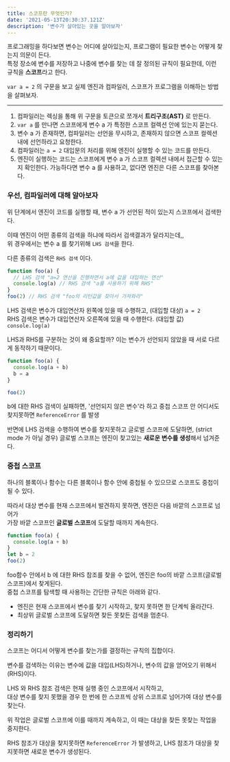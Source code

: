 ```yaml
---
title: 스코프란 무엇인가?
date: '2021-05-13T20:30:37.121Z'
description: '변수가 살아있는 곳을 알아보자'
---
```


프로그래밍을 하다보면 변수는 어디에 살아있는지, 프로그램이 필요한 변수는 어떻게 찾는지 의문이 든다.  
특정 장소에 변수를 저장하고 나중에 변수를 찾는 데 잘 정의된 규칙이 필요한데, 이런 규칙을 **스코프**라고 한다.

`var a = 2` 의 구문을 보고 실제 엔진과 컴파일러, 스코프가 프로그램을 이해하는 방법을 살펴보자.

---

1. 컴파일러는 렉싱을 통해 위 구문을 토큰으로 쪼개서 **트리구조(AST)** 로 만든다.
2. `var a` 를 만나면 스코프에게 변수 a 가 특정한 스코프 컬렉션 안에 있는지 묻는다.
3. 변수 a 가 존재하면, 컴파일러는 선언을 무시하고, 존재하지 않으면 스코프 컬렉션 내에 선언하라고 요청한다.
4. 컴파일러는 `a = 2` 대입문의 처리를 위해 엔진이 실행할 수 있는 코드를 만든다.
5. 엔진이 실행하는 코드는 스코프에게 변수 a 가 스코프 컬렉션 내에서 접근할 수 있는지 확인한다. 가능하다면 변수 a 를 사용하고, 없다면 엔진은 다른 스코프를 찾아본다.

### 우선, 컴파일러에 대해 알아보자

위 단계에서 엔진이 코드를 실행할 때, 변수 a 가 선언된 적이 있는지 스코프에서 검색한다.

이때 엔진이 어떤 종류의 검색을 하냐에 따라서 검색결과가 달라지는데,,   
위 경우에서는 변수 a 를 찾기위해 `LHS 검색`을 한다.

다른 종류의 검색은 `RHS 검색` 이다.

```jsx
function foo(a) {
  // LHS 검색 "a=2 연산을 진행하면서 a에 값을 대입하는 연산"
  console.log(a) // RHS 검색 "a를 사용하기 위해 RHS"
}
foo(2) // RHS 검색 "foo의 리턴값을 찾아서 가져와라"
```

LHS 검색은 변수가 대입연산자 왼쪽에 있을 때 수행하고, (대입할 대상) `a = 2`  
RHS 검색은 변수가 대입연산자 오른쪽에 있을 때 수행한다. (대입할 값) `console.log(a)`

LHS과 RHS를 구분하는 것이 왜 중요할까? 이는 변수가 선언되지 않았을 때 서로 다르게 동작하기 때문이다.

```jsx
function foo(a) {
  console.log(a + b)
  b = a
}

foo(2)
```

b에 대한 RHS 검색이 실패하면, '선언되지 않은 변수'라 하고 중첩 스코프 안 어디서도 찾지못하면 `ReferenceError` 를 발생

반면에 LHS 검색을 수행하여 변수를 찾지못하고 글로벌 스코프에 도달하면, (strict mode 가 아닐 경우) 글로벌 스코프는 엔진이 찾고있는 **새로운 변수를 생성**해서 넘겨준다.

### 중첩 스코프

하나의 블록이나 함수는 다른 블록이나 함수 안에 중첩될 수 있으므로 스코프도 중첩이 될 수 있다.

따라서 대상 변수를 현재 스코프에서 발견하지 못하면, 엔진은 다음 바깥의 스코프로 넘어가   
가장 바깥 스코프인 **글로벌 스코프**에 도달할 때까지 계속한다.

```jsx
function foo(a) {
  console.log(a + b)
}
let b = 2
foo(2)
```

foo함수 안에서 b 에 대한 RHS 참조를 찾을 수 없어, 엔진은 foo의 바깥 스코프(글로벌 스코프)에서 찾게된다.  
중첩 스코프를 탐색할 때 사용하는 간단한 규칙은 아래와 같다.

- 엔진은 현재 스코프에서 변수를 찾기 시작하고, 찾지 못하면 한 단계씩 올라간다.
- 최상위 글로벌 스코프에 도달하면 찾든 못찾든 검색을 멈춘다.

### 정리하기

스코프는 어디서 어떻게 변수를 찾는가를 결정하는 규칙의 집합이다.   

변수를 검색하는 이유는 변수에 값을 대입(LHS)하거나, 변수의 값을 얻어오기 위해서(RHS)이다.

LHS 와 RHS 참조 검색은 현재 실행 중인 스코프에서 시작하고,   
대상 변수를 찾지 못했을 경우 한 번에 한 스코프씩 상위 스코프로 넘어가여 대상 변수를 찾는다.

위 작업은 글로벌 스코프에 이를 때까지 계속하고, 이 때는 대상을 찾든 못찾는 작업을 중지한다.

RHS 참조가 대상을 찾지못하면 `ReferenceError` 가 발생하고, LHS 참조가 대상을 찾지못하면 새로운 변수가 생성된다.
